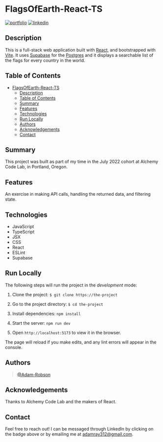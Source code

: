 # FlagsOfEarth-React-TS

[![portfolio](https://img.shields.io/badge/my_portfolio-000?style=for-the-badge&logo=ko-fi&logoColor=white)](https://adamrobson.vercel.app/)
[![linkedin](https://img.shields.io/badge/linkedin-0A66C2?style=for-the-badge&logo=linkedin&logoColor=white)](https://www.linkedin.com/in/adamrayrobson)

## Description

This is a full-stack web application built with [React](https://react.dev/), and bootstrapped 
with [Vite](https://vitejs.dev/).  It uses [Supabase](https://supabase.com/) for the 
[Postgres](https://www.postgresql.org/) and it displays a searchable list of the flags 
for every country in the world.

## Table of Contents

* [FlagsOfEarth-React-TS](#flagsofearth-react-ts)
  * [Description](#description)
  * [Table of Contents](#table-of-contents)
  * [Summary](#summary)
  * [Features](#features)
  * [Technologies](#technologies)
  * [Run Locally](#run-locally)
  * [Authors](#authors)
  * [Acknowledgements](#acknowledgements)
  * [Contact](#contact)

## Summary

This project was built as part of my time in the July 2022 cohort 
at Alchemy Code Lab, in Portland, Oregon.

## Features

An exercise in making API calls, handling the returned data, and filtering state.  

## Technologies

- JavaScript
- TypeScript
- JSX
- CSS
- React
- ESLint
- Supabase

## Run Locally

The following steps will run the project in the *development* mode:

1. Clone the project: `$ git clone https://the-project`

2. Go to the project directory: `$ cd the-project`

3. Install dependencies: `npm install`

4. Start the server: `npm run dev`

5. Open `http://localhost:5173` to view it in the browser.

The page will reload if you make edits, 
and any lint errors will appear in the console.

## Authors

> [@Adam-Robson](https://www.github.com/Adam-Robson)

## Acknowledgements

Thanks to Alchemy Code Lab and the makers of React.

## Contact

Feel free to reach out! I can be messaged through LinkedIn by clicking on the badge above or by emailing me at adamray312@gmail.com.
